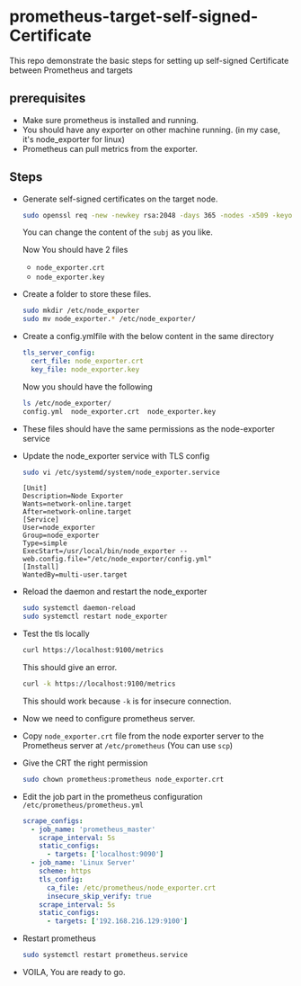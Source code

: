 # prometheus-target-self-signed-Certificate
This repo demonstrate the basic steps for  setting up self-signed Certificate between Prometheus and targets

## prerequisites

* Make sure prometheus is installed and running.
* You should have any exporter on other machine running. (in my case, it's node_exporter for linux)
* Prometheus can pull metrics from the exporter.

## Steps

* Generate self-signed certificates on the target node.
  ```bash
  sudo openssl req -new -newkey rsa:2048 -days 365 -nodes -x509 -keyout node_exporter.key -out node_exporter.crt -subj "/C=EG/ST=Egypt/L=Alex/O=MyOrg/CN=localhost"
  ```
  You can change the content of the ```subj``` as you like.
  
  Now You should have 2 files
  * ```node_exporter.crt```
  * ```node_exporter.key```
    
* Create a folder to store these files.

  ```bash
  sudo mkdir /etc/node_exporter
  sudo mv node_exporter.* /etc/node_exporter/
  ```

* Create a config.ymlfile with the below content in the same directory
  ```yml
  tls_server_config:
    cert_file: node_exporter.crt
    key_file: node_exporter.key
  ```

  Now you should have the following
  ```bash
  ls /etc/node_exporter/
  config.yml  node_exporter.crt  node_exporter.key
  ```
  
* These files should have the same permissions as the node-exporter service

* Update the node_exporter service with TLS config

  ```bash
  sudo vi /etc/systemd/system/node_exporter.service
  ```
  ```service
  [Unit]
  Description=Node Exporter
  Wants=network-online.target
  After=network-online.target
  [Service]
  User=node_exporter
  Group=node_exporter
  Type=simple
  ExecStart=/usr/local/bin/node_exporter --web.config.file="/etc/node_exporter/config.yml"
  [Install]
  WantedBy=multi-user.target
  ```

* Reload the daemon and restart the node_exporter

  ```bash
  sudo systemctl daemon-reload
  sudo systemctl restart node_exporter
  ```

* Test the tls locally

  ```bash
  curl https://localhost:9100/metrics
  ```
  This should give an error.

  ```bash
  curl -k https://localhost:9100/metrics
  ```
  This should work because ```-k``` is for insecure connection.
  
* Now we need to configure prometheus server.

* Copy ```node_exporter.crt``` file from the node exporter server to the Prometheus server at ```/etc/prometheus``` (You can use ```scp```)

* Give the CRT the right permission

  ```bash
  sudo chown prometheus:prometheus node_exporter.crt
  ```

* Edit the job part in the prometheus configuration ```/etc/prometheus/prometheus.yml```

  ```yml
  scrape_configs:
    - job_name: 'prometheus_master'
      scrape_interval: 5s
      static_configs:
        - targets: ['localhost:9090']
    - job_name: 'Linux Server'
      scheme: https
      tls_config:
        ca_file: /etc/prometheus/node_exporter.crt
        insecure_skip_verify: true
      scrape_interval: 5s
      static_configs:
        - targets: ['192.168.216.129:9100']
  ```
  
* Restart prometheus

  ```bash
  sudo systemctl restart prometheus.service
  ```

* VOILA, You are ready to go.
  
